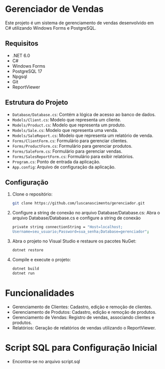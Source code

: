 # Gerenciador de Vendas

Este projeto é um sistema de gerenciamento de vendas desenvolvido em C# utilizando Windows Forms e PostgreSQL.

## Requisitos

- .NET 6.0
- C#
- Windows Forms
- PostgreSQL 17
- Npgsql
- Git
- ReportViewer

## Estrutura do Projeto

- `Database/Database.cs`: Contém a lógica de acesso ao banco de dados.
- `Models/Client.cs`: Modelo que representa um cliente.
- `Models/Product.cs`: Modelo que representa um produto.
- `Models/Sale.cs`: Modelo que representa uma venda.
- `Models/SaleReport.cs`: Modelo que representa um relatório de venda.
- `Forms/ClientForm.cs`: Formulário para gerenciar clientes.
- `Forms/ProductForm.cs`: Formulário para gerenciar produtos.
- `Forms/SaleForm.cs`: Formulário para gerenciar vendas.
- `Forms/SalesReportForm.cs`: Formulário para exibir relatórios.
- `Program.cs`: Ponto de entrada da aplicação.
- `App.config`: Arquivo de configuração da aplicação.

## Configuração

1. Clone o repositório:
   ```bash
   git clone https://github.com/luscanascimento/gerenciador.git

2. Configure a string de conexão no arquivo Database/Database.cs:
   Abra o arquivo Database/Database.cs e configure a string de conexão
    ```bash
    private string connectionString = "Host=localhost;
    Username=seu_usuario;Password=sua_senha;Database=gerenciador";

3. Abra o projeto no Visual Studio e restaure os pacotes NuGet:
   ```bash 
   dotnet restore

4. Compile e execute o projeto: 
   ```bash
   dotnet build
   dotnet run

# Funcionalidades
- Gerenciamento de Clientes: Cadastro, edição e remoção de clientes.
- Gerenciamento de Produtos: Cadastro, edição e remoção de produtos.
- Gerenciamento de Vendas: Registro de vendas, associando clientes e produtos.
- Relatórios: Geração de relatórios de vendas utilizando o ReportViewer.

# Script SQL para Configuração Inicial
- Encontra-se no arquivo script.sql